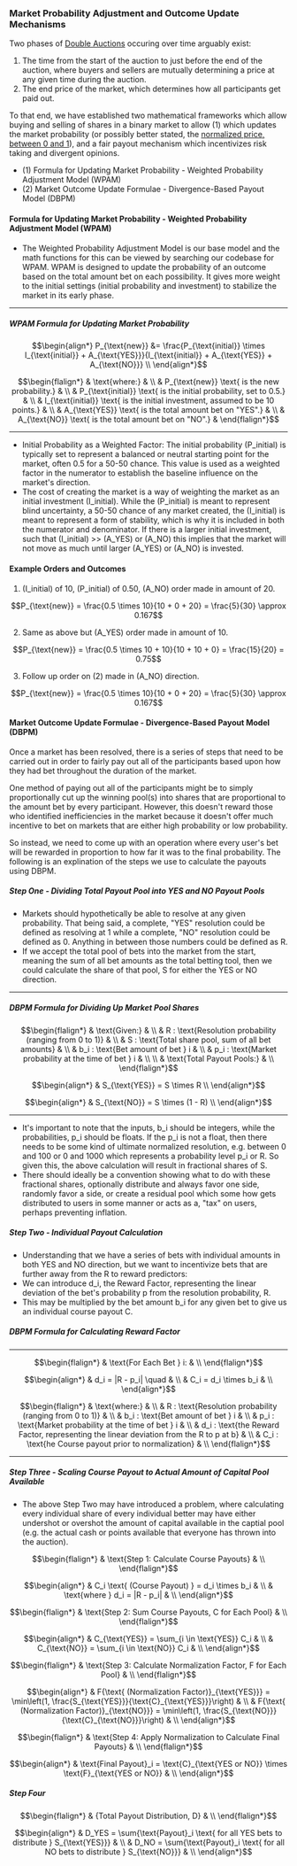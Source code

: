 ### Market Probability Adjustment and Outcome Update Mechanisms

Two phases of [Double Auctions](https://en.wikipedia.org/wiki/Double_auction) occuring over time arguably exist:

1. The time from the start of the auction to just before the end of the auction, where buyers and sellers are mutually determining a price at any given time during the auction.
2. The end price of the market, which determines how all participants get paid out.

To that end, we have established two mathematical frameworks which allow buying and selling of shares in a binary market to allow (1) which updates the market probability (or possibly better stated, the [normalized price, between 0 and 1](https://forum.effectivealtruism.org/posts/cJc3f4HmFqCZsgGJe/don-t-interpret-prediction-market-prices-as-probabilities)), and a fair payout mechanism which incentivizes risk taking and divergent opinions.

* (1) Formula for Updating Market Probability  - Weighted Probability Adjustment Model (WPAM)
* (2) Market Outcome Update Formulae - Divergence-Based Payout Model (DBPM)

#### Formula for Updating Market Probability - Weighted Probability Adjustment Model (WPAM)

* The Weighted Probability Adjustment Model is our base model and the math functions for this can be viewed by searching our codebase for WPAM. WPAM is designed to update the probability of an outcome based on the total amount bet on each possibility. It gives more weight to the initial settings (initial probability and investment) to stabilize the market in its early phase.

---
##### WPAM Formula for Updating Market Probability

```math
\begin{align*}
P_{\text{new}} &= \frac{P_{\text{initial}} \times I_{\text{initial}} + A_{\text{YES}}}{I_{\text{initial}} + A_{\text{YES}} + A_{\text{NO}}} \\
\end{align*}
```

```math
\begin{flalign*}
& \text{where:} & \\
& P_{\text{new}} \text{ is the new probability.} & \\
& P_{\text{initial}} \text{ is the initial probability, set to 0.5.} & \\
& I_{\text{initial}} \text{ is the initial investment, assumed to be 10 points.} & \\
& A_{\text{YES}} \text{ is the total amount bet on "YES".} & \\
& A_{\text{NO}} \text{ is the total amount bet on "NO".} &
\end{flalign*}
```
---

* Initial Probability as a Weighted Factor: The initial probability (P_initial) is typically set to represent a balanced or neutral starting point for the market, often 0.5 for a 50-50 chance. This value is used as a weighted factor in the numerator to establish the baseline influence on the market's direction.
* The cost of creating the market is a way of weighting the market as an initial investment (I_initial). While the (P_initial) is meant to represent blind uncertainty, a 50-50 chance of any market created, the (I_initial) is meant to represent a form of stability, which is why it is included in both the numerator and denominator. If there is a larger initial investment, such that (I_initial) >> (A_YES) or (A_NO)  this implies that the market will not move as much until larger (A_YES) or (A_NO) is invested.

#### Example Orders and Outcomes

1. (I_initial) of 10, (P_initial) of 0.50, (A_NO) order made in amount of 20.

```math
P_{\text{new}} = \frac{0.5 \times 10}{10 + 0 + 20} = \frac{5}{30} \approx 0.167
```

2. Same as above but (A_YES) order made in amount of 10.

```math
P_{\text{new}} = \frac{0.5 \times 10 + 10}{10 + 10 + 0} = \frac{15}{20} = 0.75
```

3. Follow up order on (2) made in (A_NO) direction.

```math
P_{\text{new}} = \frac{0.5 \times 10}{10 + 0 + 20} = \frac{5}{30} \approx 0.167
```

#### Market Outcome Update Formulae - Divergence-Based Payout Model (DBPM)

Once a market has been resolved, there is a series of steps that need to be carried out in order to fairly pay out all of the participants based upon how they had bet throughout the duration of the market.

One method of paying out all of the participants might be to simply proportionally cut up the winning pool(s) into shares that are proportional to the amount bet by every participant. However, this doesn't reward those who identified inefficiencies in the market because it doesn't offer much incentive to bet on markets that are either high probability or low probability.

So instead, we need to come up with an operation where every user's bet will be rewarded in proportion to how far it was to the final probability. The following is an explination of the steps we use to calculate the payouts using DBPM.

##### Step One - Dividing Total Payout Pool into YES and NO Payout Pools

* Markets should hypothetically be able to resolve at any given probability. That being said, a complete, "YES" resolution could be defined as resolving at 1 while a complete, "NO" resolution could be defined as 0. Anything in between those numbers could be defined as R.
* If we accept the total pool of bets into the market from the start, meaning the sum of all bet amounts as the total betting tool, then we could calculate the share of that pool, S for either the YES or NO direction.

---
##### DBPM Formula for Dividing Up Market Pool Shares

```math
\begin{flalign*}
& \text{Given:} & \\
& R : \text{Resolution probability (ranging from 0 to 1)} & \\
& S : \text{Total share pool, sum of all bet amounts} & \\
& b_i : \text{Bet amount of bet } i  & \\
& p_i : \text{Market probability at the time of bet } i  & \\
\\
& \text{Total Payout Pools:} & \\
\end{flalign*}
```

```math
\begin{align*}
& S_{\text{YES}} = S \times R \\
\end{align*}
```

```math
\begin{align*}
& S_{\text{NO}} = S \times (1 - R) \\
\end{align*}
```
---

* It's important to note that the inputs, b_i should be integers, while the probabilities, p_i should be floats. If the p_i is not a float, then there needs to be some kind of ultimate normalized resolution, e.g. between 0 and 100 or 0 and 1000 which represents a probability level p_i or R. So given this, the above calculation will result in fractional shares of S.
* There should ideally be a convention showing what to do with these fractional shares, optionally distribute and always favor one side, randomly favor a side, or create a residual pool which some how gets distributed to users in some manner or acts as a, "tax" on users, perhaps preventing inflation.

##### Step Two - Individual Payout Calculation

* Understanding that we have a series of bets with individual amounts in both YES and NO direction, but we want to incentivize bets that are further away from the R to reward predictors:
* We can introduce d_i, the Reward Factor, representing the linear deviation of the bet's probability p from the resolution probability, R.
* This may be multiplied by the bet amount b_i for any given bet to give us an individual course payout C.

##### DBPM Formula for Calculating Reward Factor

---

```math
\begin{flalign*}
& \text{For Each Bet } i: & \\
\end{flalign*}
```

```math
\begin{align*}
& d_i = |R - p_i| \quad  & \\
& C_i = d_i \times b_i & \\
\end{align*}
```

```math
\begin{flalign*}
& \text{where:} & \\
& R : \text{Resolution probability (ranging from 0 to 1)} & \\
& b_i : \text{Bet amount of bet } i  & \\
& p_i : \text{Market probability at the time of bet } i  & \\
& d_i : \text{the Reward Factor, representing the linear deviation from the R to p at b} & \\
& C_i : \text{he Course payout prior to normalization} & \\
\end{flalign*}
```

---

##### Step Three - Scaling Course Payout to Actual Amount of Capital Pool Available

* The above Step Two may have introduced a problem, where calculating every individual share of every individual better may have either undershot or overshot the amount of capital available in the captial pool (e.g. the actual cash or points available that everyone has thrown into the auction).


```math
\begin{flalign*}
& \text{Step 1: Calculate Course Payouts} & \\
\end{flalign*}
```

```math
\begin{align*}
& C_i \text{ (Course Payout) } = d_i \times b_i & \\
& \text{where } d_i = |R - p_i| & \\
\end{align*}
```

```math
\begin{flalign*}
& \text{Step 2: Sum Course Payouts, C for Each Pool} & \\
\end{flalign*}
```

```math
\begin{align*}
& C_{\text{YES}} = \sum_{i \in \text{YES}} C_i & \\
& C_{\text{NO}} = \sum_{i \in \text{NO}} C_i & \\
\end{align*}
```

```math
\begin{flalign*}
& \text{Step 3: Calculate Normalization Factor, F for Each Pool} & \\
\end{flalign*}
```

```math
\begin{align*}
& F{\text{ (Normalization Factor)}_{\text{YES}}} = \min\left(1, \frac{S_{\text{YES}}}{\text{C}_{\text{YES}}}\right) & \\
& F{\text{ (Normalization Factor)}_{\text{NO}}} = \min\left(1, \frac{S_{\text{NO}}}{\text{C}_{\text{NO}}}\right) & \\
\end{align*}
```

```math
\begin{flalign*}
& \text{Step 4: Apply Normalization to Calculate Final Payouts} & \\
\end{flalign*}
```

```math
\begin{align*}
& \text{Final Payout}_i = \text{C}_{\text{YES or NO}} \times \text{F}_{\text{YES or NO}} & \\
\end{align*}
```

##### Step Four

```math
\begin{flalign*}
& {Total Payout Distribution, D} & \\
\end{flalign*}
```

```math
\begin{align*}
& D_YES = \sum{\text{Payout}_i \text{ for all YES bets to distribute } S_{\text{YES}}} & \\
& D_NO = \sum{\text{Payout}_i \text{ for all NO bets to distribute } S_{\text{NO}}} & \\
\end{align*}
```